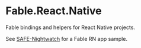# Fable.React.Native

Fable bindings and helpers for React Native projects.

See [SAFE-Nightwatch](https://github.com/SAFE-Stack/SAFE-Nightwatch) for a Fable RN app sample.
